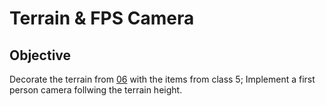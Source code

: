 # Terrain & FPS Camera
## Objective
   Decorate the terrain from [06](https://github.com/RuiArmada/CG/tree/main/06%20-%20Terrain) with the items from class 5; Implement a first person camera follwing the terrain height.
